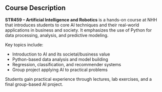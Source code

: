 ## Course Description

**STR459 – Artificial Intelligence and Robotics** is a hands-on course at NHH that introduces students to core AI techniques and their real-world applications in business and society. It emphasizes the use of Python for data processing, analysis, and predictive modeling.

Key topics include:

- Introduction to AI and its societal/business value
- Python-based data analysis and model building
- Regression, classification, and recommender systems
- Group project applying AI to practical problems

Students gain practical experience through lectures, lab exercises, and a final group-based AI project.

